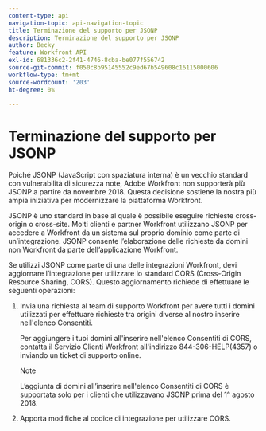 ```yaml
---
content-type: api
navigation-topic: api-navigation-topic
title: Terminazione del supporto per JSONP
description: Terminazione del supporto per JSONP
author: Becky
feature: Workfront API
exl-id: 681336c2-2f41-4746-8cba-be077f556742
source-git-commit: f050c8b95145552c9ed67b549608c16115000606
workflow-type: tm+mt
source-wordcount: '203'
ht-degree: 0%

---
```


# Terminazione del supporto per JSONP

Poiché JSONP (JavaScript con spaziatura interna) è un vecchio standard con vulnerabilità di sicurezza note, Adobe Workfront non supporterà più JSONP a partire da novembre 2018. Questa decisione sostiene la nostra più ampia iniziativa per modernizzare la piattaforma Workfront.

JSONP è uno standard in base al quale è possibile eseguire richieste cross-origin o cross-site. Molti clienti e partner Workfront utilizzano JSONP per accedere a Workfront da un sistema sul proprio dominio come parte di un’integrazione. JSONP consente l’elaborazione delle richieste da domini non Workfront da parte dell’applicazione Workfront.

Se utilizzi JSONP come parte di una delle integrazioni Workfront, devi aggiornare l’integrazione per utilizzare lo standard CORS (Cross-Origin Resource Sharing, CORS). Questo aggiornamento richiede di effettuare le seguenti operazioni:

1. Invia una richiesta al team di supporto Workfront per avere tutti i domini utilizzati per effettuare richieste tra origini diverse al nostro inserire nell&#39;elenco Consentiti.

   Per aggiungere i tuoi domini all&#39;inserire nell&#39;elenco Consentiti di CORS, contatta il Servizio Clienti Workfront all&#39;indirizzo 844-306-HELP(4357) o inviando un ticket di supporto online.

   >[!NOTE]
   >
   >L’aggiunta di domini all’inserire nell&#39;elenco Consentiti di CORS è supportata solo per i clienti che utilizzavano JSONP prima del 1° agosto 2018.


1. Apporta modifiche al codice di integrazione per utilizzare CORS.

